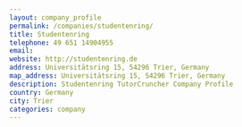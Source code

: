 ```yaml
---
layout: company_profile
permalink: /companies/studentenring/
title: Studentenring
telephone: 49 651 14904955
email: 
website: http://studentenring.de
address: Universitätsring 15, 54296 Trier, Germany
map_address: Universitätsring 15, 54296 Trier, Germany
description: Studentenring TutorCruncher Company Profile
country: Germany
city: Trier
categories: company
---
```


